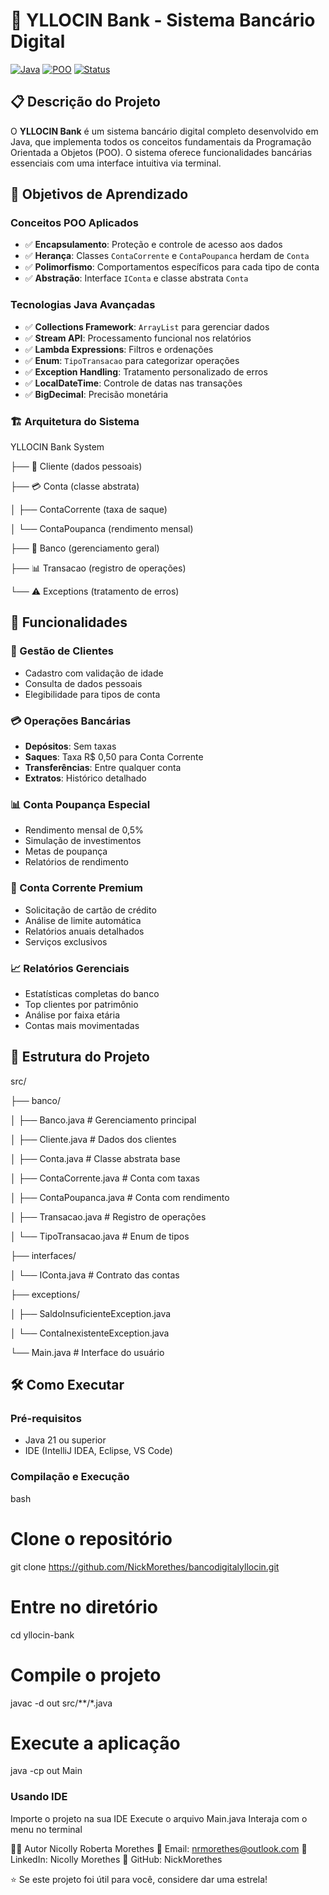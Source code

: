 # 🏦 YLLOCIN Bank - Sistema Bancário Digital

[![Java](https://img.shields.io/badge/Java-21-orange.svg)](https://www.oracle.com/java/)
[![POO](https://img.shields.io/badge/Paradigma-Orientado%20a%20Objetos-blue.svg)]()
[![Status](https://img.shields.io/badge/Status-Concluído-green.svg)]()

## 📋 Descrição do Projeto

O **YLLOCIN Bank** é um sistema bancário digital completo desenvolvido em Java, que implementa todos os conceitos fundamentais da Programação Orientada a Objetos (POO). O sistema oferece funcionalidades bancárias essenciais com uma interface intuitiva via terminal.

## 🎯 Objetivos de Aprendizado

### Conceitos POO Aplicados
- ✅ **Encapsulamento**: Proteção e controle de acesso aos dados
- ✅ **Herança**: Classes `ContaCorrente` e `ContaPoupanca` herdam de `Conta`
- ✅ **Polimorfismo**: Comportamentos específicos para cada tipo de conta
- ✅ **Abstração**: Interface `IConta` e classe abstrata `Conta`

### Tecnologias Java Avançadas
- ✅ **Collections Framework**: `ArrayList` para gerenciar dados
- ✅ **Stream API**: Processamento funcional nos relatórios
- ✅ **Lambda Expressions**: Filtros e ordenações
- ✅ **Enum**: `TipoTransacao` para categorizar operações
- ✅ **Exception Handling**: Tratamento personalizado de erros
- ✅ **LocalDateTime**: Controle de datas nas transações
- ✅ **BigDecimal**: Precisão monetária

### 🏗️ Arquitetura do Sistema

YLLOCIN Bank System

├── 👤 Cliente (dados pessoais)

├── 💳 Conta (classe abstrata)

│   ├── ContaCorrente (taxa de saque)

│   └── ContaPoupanca (rendimento mensal)

├── 🏦 Banco (gerenciamento geral)

├── 📊 Transacao (registro de operações)

└── ⚠️ Exceptions (tratamento de erros)

## 🚀 Funcionalidades

### 👤 Gestão de Clientes
- Cadastro com validação de idade
- Consulta de dados pessoais
- Elegibilidade para tipos de conta

### 💳 Operações Bancárias
- **Depósitos**: Sem taxas
- **Saques**: Taxa R$ 0,50 para Conta Corrente
- **Transferências**: Entre qualquer conta
- **Extratos**: Histórico detalhado

### 📊 Conta Poupança Especial
- Rendimento mensal de 0,5%
- Simulação de investimentos
- Metas de poupança
- Relatórios de rendimento

### 💼 Conta Corrente Premium
- Solicitação de cartão de crédito
- Análise de limite automática
- Relatórios anuais detalhados
- Serviços exclusivos

### 📈 Relatórios Gerenciais
- Estatísticas completas do banco
- Top clientes por patrimônio
- Análise por faixa etária
- Contas mais movimentadas

## 📁 Estrutura do Projeto

src/

├── banco/

│   ├── Banco.java                 # Gerenciamento principal

│   ├── Cliente.java               # Dados dos clientes

│   ├── Conta.java                 # Classe abstrata base

│   ├── ContaCorrente.java         # Conta com taxas

│   ├── ContaPoupanca.java         # Conta com rendimento

│   ├── Transacao.java             # Registro de operações

│   └── TipoTransacao.java         # Enum de tipos

├── interfaces/

│   └── IConta.java                # Contrato das contas

├── exceptions/

│   ├── SaldoInsuficienteException.java

│   └── ContaInexistenteException.java

└── Main.java                      # Interface do usuário


## 🛠️ Como Executar

### Pré-requisitos
- Java 21 ou superior
- IDE (IntelliJ IDEA, Eclipse, VS Code)

### Compilação e Execução

bash
# Clone o repositório
git clone https://github.com/NickMorethes/bancodigitalyllocin.git

# Entre no diretório
cd yllocin-bank

# Compile o projeto
javac -d out src/**/*.java

# Execute a aplicação
java -cp out Main

### Usando IDE
Importe o projeto na sua IDE
Execute o arquivo Main.java
Interaja com o menu no terminal


👨‍💻 Autor
Nicolly Roberta Morethes
📧 Email: nrmorethes@outlook.com
💼 LinkedIn: Nicolly Morethes
🐙 GitHub: NickMorethes


⭐ Se este projeto foi útil para você, considere dar uma estrela!
